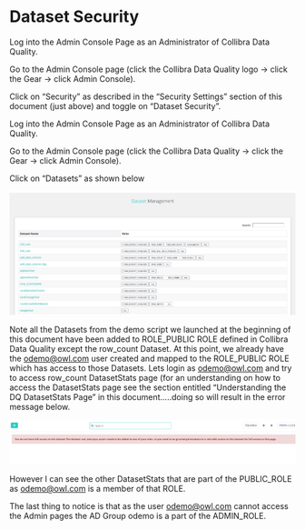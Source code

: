 # Dataset Security

Log into the Admin Console Page as an Administrator of Collibra Data Quality.

Go to the Admin Console page (click the Collibra Data Quality logo -> click the Gear -> click Admin Console).

Click on “Security” as described in the “Security Settings” section of this document (just above) and toggle on “Dataset Security”.

Log into the Admin Console Page as an Administrator of Collibra Data Quality.

Go to the Admin Console page (click the Collibra Data Quality -> click the Gear -> click Admin Console).

Click on “Datasets” as shown below

![](<../../../.gitbook/assets/Screen Shot 2019-09-05 at 11.07.43 PM.png>)

Note all the Datasets from the demo script we launched at the beginning of this document have been added to ROLE\_PUBLIC ROLE defined in Collibra Data Quality except the row\_count Dataset. At this point, we already have the [odemo@owl.com](mailto:odemo@owl.com) user created and mapped to the ROLE\_PUBLIC ROLE which has access to those Datasets. Lets login as [odemo@owl.com](mailto:odemo@owl.com) and try to access row\_count DatasetStats page (for an understanding on how to access the DatasetStats page see the section entitled “Understanding the DQ DatasetStats Page” in this document…..doing so will result in the error message below.

![](<../../../.gitbook/assets/Screen Shot 2019-09-05 at 11.08.43 PM.png>)

However I can see the other DatasetStats that are part of the PUBLIC\_ROLE as [odemo@owl.com](mailto:odemo@owl.com) is a member of that ROLE.

The last thing to notice is that as the user [odemo@owl.com](mailto:odemo@owl.com) cannot access the Admin pages the AD Group odemo is a part of the ADMIN\_ROLE.
